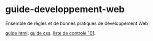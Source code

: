 # guide-developpement-web
Ensemble de règles et de bonnes pratiques de développement Web

[guide html](pour-guide-developpement/guide-html.md). 
[guide css](pour-guide-developpement/guide-css.md). 
[liste de controle 101](pour-guide-developpement/liste-de-controle-101.md). 
